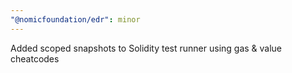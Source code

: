 ```yaml
---
"@nomicfoundation/edr": minor
---
```


Added scoped snapshots to Solidity test runner using gas & value cheatcodes
